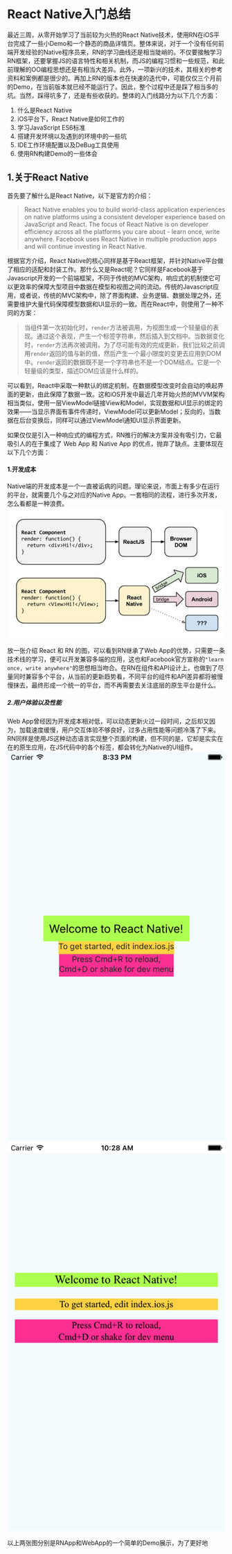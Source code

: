 # React Native入门总结

最近三周，从零开始学习了当前较为火热的React Native技术，使用RN在iOS平台完成了一些小Demo和一个静态的商品详情页。整体来说，对于一个没有任何前端开发经验的Native程序员来，RN的学习曲线还是相当陡峭的。不仅要接触学习RN框架，还要掌握JS的语言特性和相关机制，而JS的编程习惯和一些规范，和此前理解的OO编程思想还是有相当大差异。此外，一项新兴的技术，其相关的参考资料和案例都是很少的。再加上RN的版本也在快速的迭代中，可能仅仅三个月前的Demo，在当前版本就已经不能运行了。因此，整个过程中还是踩了相当多的坑。当然，踩得坑多了，还是有些收获的。整体的入门线路分为以下几个方面：   
1. 什么是React Native
2. iOS平台下，React Native是如何工作的
3. 学习JavaScript ES6标准
4. 搭建开发环境以及遇到的环境中的一些坑
5. IDE工作环境配置以及DeBug工具使用
6. 使用RN构建Demo的一些体会

## **1.关于React Native**

首先要了解什么是React Native，以下是官方的介绍：
>React Native enables you to build world-class application experiences on native platforms using a consistent developer experience based on JavaScript and React. The focus of React Native is on developer efficiency across all the platforms you care about - learn once, write anywhere. Facebook uses React Native in multiple production apps and will continue investing in React Native.  

根据官方介绍，React Native的核心同样是基于React框架，并针对Native平台做了相应的适配和封装工作。那什么又是React呢？它同样是Facebook基于Javascript开发的一个前端框架，不同于传统的MVC架构，响应式的机制使它可以更效率的保障大型项目中数据在模型和视图之间的流动。传统的Javascript应用，或者说，传统的MVC架构中，除了界面构建、业务逻辑、数据处理之外，还需要维护大量代码保障模型数据和UI显示的一致。而在React中，则使用了一种不同的方案：

>当组件第一次初始化时，`render`方法被调用，为视图生成一个轻量级的表现。通过这个表现，产生一个标签字符串，然后插入到文档中。当数据变化时，`render`方法再次被调用。为了尽可能有效的完成更新，我们比较之前调用`render`返回的值与新的值，然后产生一个最小限度的变更去应用到DOM中。`render`返回的数据既不是一个字符串也不是一个DOM结点。它是一个轻量级的类型，描述DOM应该是什么样的。

可以看到，React中采取一种默认的绑定机制，在数据模型改变时会自动的唤起界面的更新，由此保障了数据一致。这和iOS开发中最近几年开始火热的MVVM架构相当类似，使用一层ViewModel链接View和Model，实现数据和UI显示的绑定的效果——当显示界面有事件传递时，ViewModel可以更新Model；反向的，当数据在后台变换后，同样可以通过ViewModel通知UI显示界面更新。  

如果仅仅是引入一种响应式的编程方式，RN推行的解决方案并没有吸引力，它最吸引人的在于集成了 Web App 和 Native App 的优点，抛弃了缺点。主要体现在以下几个方面：  

#### 1.开发成本  

Native端的开发成本是一个一直被诟病的问题。理论来说，市面上有多少在运行的平台，就需要几个与之对应的Native App。一套相同的流程，进行多次开发，怎么看都是一种浪费。
![](./Images/0-0.jpg)  

放一张介绍 React 和 RN 的图，可以看到RN继承了Web App的优势，只需要一条技术线的学习，便可以开发兼容多端的应用，这也和Facebook官方宣称的`"learn once, write anywhere"`的思想相当吻合。在RN在组件和API设计上，也做到了尽量同时兼容多个平台，从当前的更新趋势看，不同平台的组件和API差异都将被慢慢抹去，最终形成一个统一的平台，而不再需要去关注底层的原生平台是什么。

##### 2.用户体验以及性能  

Web App曾经因为开发成本相对低，可以动态更新火过一段时间，之后却又因为，加载速度缓慢，用户交互体验不够良好，过多占用性能等问题冷落了下来。RN同样是使用JS这种动态语言实现整个页面的构建，但不同的是，它却是实实在在的原生应用，在JS代码中的各个标签，都会转化为Native的UI组件。
![RNApp](./Images/RNApp.png  "RNApp") 
![WebApp](./Images/WebApp.png "WebApp")

以上两张图分别是RNApp和WebApp的一个简单的Demo展示，为了更好地